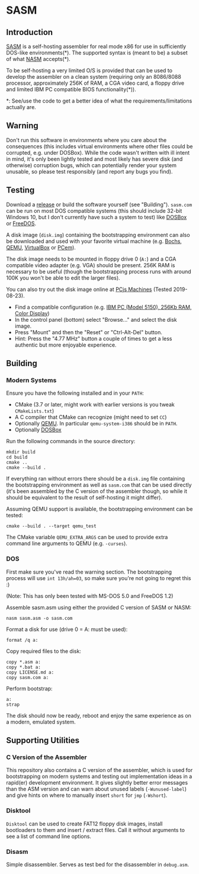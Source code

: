 # SASM

## Introduction

[SASM](sasm.asm) is a self-hosting assembler for real mode x86 for use
in sufficiently DOS-like environments(\*). The supported syntax is
(meant to be) a subset of what [NASM](https://nasm.us/) accepts(\*).

To be self-hosting a very limited O/S is provided that can be used to
develop the assembler on a clean system (requiring only an 8086/8088
processor, approximately 256K of RAM, a CGA video card, a floppy drive
and limited IBM PC compatible BIOS functionality(\*)).

\*: See/use the code to get a better idea of what the
requirements/limitations actually are.

## Warning

Don't run this software in environments where you care about the
consequences (this includes virtual environments where other files could
be corrupted, e.g. under DOSBox). While the code wasn't written with ill
intent in mind, it's only been lightly tested and most likely has severe
disk (and otherwise) corruption bugs, which can potentially render your
system unusable, so please test responsibly (and report any bugs you
find).

## Testing

Download a [release](https://github.com/mras0/sasm/releases) or build
the software yourself (see "Building"). `sasm.com` can be run on most
DOS compatible systems (this should include 32-bit Windows 10, but I
don't currently have such a system to test) like [DOSBox](https://www.dosbox.com/)
or [FreeDOS](http://www.freedos.org/).

A disk image (`disk.img`) containing the bootstrapping environment can
also be downloaded and used with your favorite virtual machine (e.g.
[Bochs](http://bochs.sourceforge.net/), [QEMU](https://www.qemu.org/),
[VirtualBox](https://www.virtualbox.org/) or
[PCem](https://pcem-emulator.co.uk/)).

The disk image needs to be mounted in floppy drive 0 (`A:`) and a CGA
compatible video adapter (e.g. VGA) should be present. 256K
RAM is necessary to be useful (though the bootstrapping process runs
with around 100K you won't be able to edit the larger files).

You can also try out the disk image online at [PCjs
Machines](https://www.pcjs.org/) (Tested 2019-08-23).

- Find a compatible configuration
  (e.g.  [IBM PC (Model 5150), 256Kb RAM, Color Display](https://www.pcjs.org/devices/pcx86/machine/5150/cga/256kb/))
- In the control panel (bottom) select "Browse..." and select the disk
  image.
- Press "Mount" and then the "Reset" or "Ctrl-Alt-Del" button.
- Hint: Press the "4.77 MHz" button a couple of times to get a less
  authentic but more enjoyable experience.


## Building

### Modern Systems

Ensure you have the following installed and in your `PATH`:

- CMake (3.7 or later, might work with earlier versions is you tweak
  `CMakeLists.txt`)
- A C compiler that CMake can recognize (might need to set `CC`)
- Optionally [QEMU](https://www.qemu.org/). In particular
  `qemu-system-i386` should be in `PATH`.
- Optionally [DOSBox](https://www.dosbox.com/)

Run the following commands in the source directory:

    mkdir build
    cd build
    cmake ..
    cmake --build .

If everything ran without errors there should be a `disk.img` file
containing the bootstrapping environment as well as `sasm.com` that can
be used directly (it's been assembled by the C version of the assembler
though, so while it should be equivalent to the result of self-hosting
it might differ).

Assuming QEMU support is available, the bootstrapping environment can be
tested:

    cmake --build . --target qemu_test

The CMake variable `QEMU_EXTRA_ARGS` can be used to provide extra
command line arguments to QEMU (e.g. `-curses`).

### DOS

First make sure you've read the warning section. The bootstrapping
process will use `int 13h/ah=03`, so make sure you're not going to
regret this :)

(Note: This has only been tested with MS-DOS 5.0 and FreeDOS 1.2)

Assemble sasm.asm using either the provided C version of SASM or NASM:

    nasm sasm.asm -o sasm.com

Format a disk for use (drive 0 = A: must be used):

    format /q a:

Copy required files to the disk:

    copy *.asm a:
    copy *.bat a:
    copy LICENSE.md a:
    copy sasm.com a:

Perform bootstrap:

    a:
    strap

The disk should now be ready, reboot and enjoy the same experience as on
a modern, emulated system.

## Supporting Utilities

### C Version of the Assembler

This repository also contains a C version of the assembler, which is
used for bootstrapping on modern systems and testing out
implementation ideas in a rapid(er) development environment. It gives
slightly better error messages than the ASM version and can warn about
unused labels (`-Wunused-label`) and give hints on where to manually
insert `short` for `jmp` (`-Wshort`).

### Disktool

`Disktool` can be used to create FAT12 floppy disk images, install
bootloaders to them and insert / extract files. Call it without
arguments to see a list of command line options.


### Disasm

Simple disassembler. Serves as test bed for the disassembler in
`debug.asm`.
